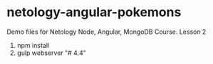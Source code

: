 # netology-angular-pokemons
Demo files for Netology Node, Angular, MongoDB Course. Lesson 2

1. npm install
2. gulp webserver
"# 4.4" 
